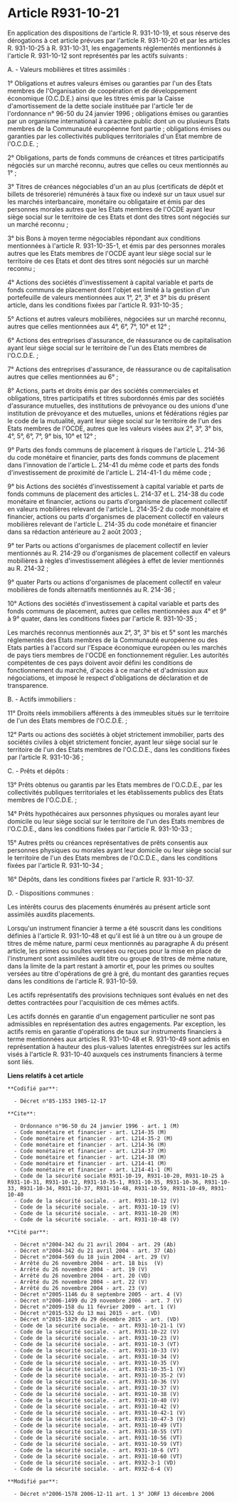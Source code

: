 # Article R931-10-21

En application des dispositions de l'article R. 931-10-19, et sous réserve des dérogations à cet article prévues par
l'article R. 931-10-20 et par les articles R. 931-10-25 à R. 931-10-31, les engagements réglementés mentionnés à l'article R.
931-10-12 sont représentés par les actifs suivants :

A. - Valeurs mobilières et titres assimilés :

1° Obligations et autres valeurs émises ou garanties par l'un des Etats membres de l'Organisation de coopération et de
développement économique (O.C.D.E.) ainsi que les titres émis par la Caisse d'amortissement de la dette sociale instituée par
l'article 1er de l'ordonnance n° 96-50 du 24 janvier 1996 ; obligations émises ou garanties par un organisme international à
caractère public dont un ou plusieurs Etats membres de la Communauté européenne font partie ; obligations émises ou garanties
par les collectivités publiques territoriales d'un Etat membre de l'O.C.D.E. ;

2° Obligations, parts de fonds communs de créances et titres participatifs négociés sur un marché reconnu, autres que celles
ou ceux mentionnés au 1° ;

3° Titres de créances négociables d'un an au plus (certificats de dépôt et billets de trésorerie) rémunérés à taux fixe ou
indexé sur un taux usuel sur les marchés interbancaire, monétaire ou obligataire et émis par des personnes morales autres que
les Etats membres de l'OCDE ayant leur siège social sur le territoire de ces Etats et dont des titres sont négociés sur un
marché reconnu ;

3° bis Bons à moyen terme négociables répondant aux conditions mentionnées à l'article R. 931-10-35-1, et émis par des
personnes morales autres que les Etats membres de l'OCDE ayant leur siège social sur le territoire de ces Etats et dont des
titres sont négociés sur un marché reconnu ;

4° Actions des sociétés d'investissement à capital variable et parts de fonds communs de placement dont l'objet est limité à
la gestion d'un portefeuille de valeurs mentionnées aux 1°, 2°, 3° et 3° bis du présent article, dans les conditions fixées
par l'article R. 931-10-35 ;

5° Actions et autres valeurs mobilières, négociées sur un marché reconnu, autres que celles mentionnées aux 4°, 6°, 7°, 10°
et 12° ;

6° Actions des entreprises d'assurance, de réassurance ou de capitalisation ayant leur siège social sur le territoire de l'un
des Etats membres de l'O.C.D.E. ;

7° Actions des entreprises d'assurance, de réassurance ou de capitalisation autres que celles mentionnées au 6° ;

8° Actions, parts et droits émis par des sociétés commerciales et obligations, titres participatifs et titres subordonnés
émis par des sociétés d'assurance mutuelles, des institutions de prévoyance ou des unions d'une institution de prévoyance et
des mutuelles, unions et fédérations régies par le code de la mutualité, ayant leur siège social sur le territoire de l'un
des Etats membres de l'OCDE, autres que les valeurs visées aux 2°, 3°, 3° bis, 4°, 5°, 6°, 7°, 9° bis, 10° et 12° ;

9° Parts des fonds communs de placement à risques de l'article L. 214-36 du code monétaire et financier, parts des fonds
communs de placement dans l'innovation de l'article L. 214-41 du même code et parts des fonds d'investissement de proximité
de l'article L. 214-41-1 du même code ;

9° bis Actions des sociétés d'investissement à capital variable et parts de fonds communs de placement des articles L. 214-37
et L. 214-38 du code monétaire et financier, actions ou parts d'organisme de placement collectif en valeurs mobilières
relevant de l'article L. 214-35-2 du code monétaire et financier, actions ou parts d'organismes de placement collectif en
valeurs mobilières relevant de l'article L. 214-35 du code monétaire et financier dans sa rédaction antérieure au 2 août
2003 ;

9° ter Parts ou actions d'organismes de placement collectif en levier mentionnés au R. 214-29 ou d'organismes de placement
collectif en valeurs mobilières à règles d'investissement allégées à effet de levier mentionnés au R. 214-32 ;

9° quater Parts ou actions d'organismes de placement collectif en valeur mobilières de fonds alternatifs mentionnés au R.
214-36 ;

10° Actions des sociétés d'investissement à capital variable et parts des fonds communs de placement, autres que celles
mentionnées aux 4° et 9° à 9° quater, dans les conditions fixées par l'article R. 931-10-35 ;

Les marchés reconnus mentionnés aux 2°, 3°, 3° bis et 5° sont les marchés réglementés des Etats membres de la Communauté
européenne ou des Etats parties à l'accord sur l'Espace économique européen ou les marchés de pays tiers membres de l'OCDE en
fonctionnement régulier. Les autorités compétentes de ces pays doivent avoir défini les conditions de fonctionnement du
marché, d'accès à ce marché et d'admission aux négociations, et imposé le respect d'obligations de déclaration et de
transparence.

B. - Actifs immobiliers :

11° Droits réels immobiliers afférents à des immeubles situés sur le territoire de l'un des Etats membres de l'O.C.D.E. ;

12° Parts ou actions des sociétés à objet strictement immobilier, parts des sociétés civiles à objet strictement foncier,
ayant leur siège social sur le territoire de l'un des Etats membres de l'O.C.D.E., dans les conditions fixées par l'article
R. 931-10-36 ;

C. - Prêts et dépôts :

13° Prêts obtenus ou garantis par les Etats membres de l'O.C.D.E., par les collectivités publiques territoriales et les
établissements publics des Etats membres de l'O.C.D.E. ;

14° Prêts hypothécaires aux personnes physiques ou morales ayant leur domicile ou leur siège social sur le territoire de l'un
des Etats membres de l'O.C.D.E., dans les conditions fixées par l'article R. 931-10-33 ;

15° Autres prêts ou créances représentatives de prêts consentis aux personnes physiques ou morales ayant leur domicile ou
leur siège social sur le territoire de l'un des Etats membres de l'O.C.D.E., dans les conditions fixées par l'article R.
931-10-34 ;

16° Dépôts, dans les conditions fixées par l'article R. 931-10-37.

D. - Dispositions communes :

Les intérêts courus des placements énumérés au présent article sont assimilés auxdits placements.

Lorsqu'un instrument financier à terme a été souscrit dans les conditions définies à l'article R. 931-10-48 et qu'il est lié
à un titre ou à un groupe de titres de même nature, parmi ceux mentionnés au paragraphe A du présent article, les primes ou
soultes versées ou reçues pour la mise en place de l'instrument sont assimilées audit titre ou groupe de titres de même
nature, dans la limite de la part restant à amortir et, pour les primes ou soultes versées au titre d'opérations de gré à
gré, du montant des garanties reçues dans les conditions de l'article R. 931-10-59.

Les actifs représentatifs des provisions techniques sont évalués en net des dettes contractées pour l'acquisition de ces
mêmes actifs.

Les actifs donnés en garantie d'un engagement particulier ne sont pas admissibles en représentation des autres engagements.
Par exception, les actifs remis en garantie d'opérations de taux sur instruments financiers à terme mentionnées aux articles
R. 931-10-48 et R. 931-10-49 sont admis en représentation à hauteur des plus-values latentes enregistrées sur les actifs
visés à l'article R. 931-10-40 auxquels ces instruments financiers à terme sont liés.

**Liens relatifs à cet article**

	**Codifié par**:

	  - Décret n°85-1353 1985-12-17

	**Cite**:

	  - Ordonnance n°96-50 du 24 janvier 1996 - art. 1 (M)
	  - Code monétaire et financier - art. L214-35 (M)
	  - Code monétaire et financier - art. L214-35-2 (M)
	  - Code monétaire et financier - art. L214-36 (M)
	  - Code monétaire et financier - art. L214-37 (M)
	  - Code monétaire et financier - art. L214-38 (M)
	  - Code monétaire et financier - art. L214-41 (M)
	  - Code monétaire et financier - art. L214-41-1 (M)
	  - Code de la sécurité sociale R931-10-19, R931-10-20, R931-10-25 à R931-10-31, R931-10-12, R931-10-35-1, R931-10-35, R931-10-36, R931-10-33, R931-10-34, R931-10-37, R931-10-48, R931-10-59, R931-10-49, R931-10-40
	  - Code de la sécurité sociale. - art. R931-10-12 (V)
	  - Code de la sécurité sociale. - art. R931-10-19 (V)
	  - Code de la sécurité sociale. - art. R931-10-20 (M)
	  - Code de la sécurité sociale. - art. R931-10-48 (V)

	**Cité par**:

	  - Décret n°2004-342 du 21 avril 2004 - art. 29 (Ab)
	  - Décret n°2004-342 du 21 avril 2004 - art. 37 (Ab)
	  - Décret n°2004-569 du 18 juin 2004 - art. 29 (V)
	  - Arrêté du 26 novembre 2004 - art. 18 bis  (V)
	  - Arrêté du 26 novembre 2004 - art. 19 (V)
	  - Arrêté du 26 novembre 2004 - art. 20 (VD)
	  - Arrêté du 26 novembre 2004 - art. 22 (V)
	  - Arrêté du 26 novembre 2004 - art. 23 (V)
	  - Décret n°2005-1146 du 8 septembre 2005 - art. 4 (V)
	  - Décret n°2006-1499 du 29 novembre 2006 - art. 7 (V)
	  - Décret n°2009-158 du 11 février 2009 - art. 1 (V)
	  - Décret n°2015-532 du 13 mai 2015 - art. (VD)
	  - Décret n°2015-1829 du 29 décembre 2015 - art. (VD)
	  - Code de la sécurité sociale. - art. R931-10-21-1 (V)
	  - Code de la sécurité sociale. - art. R931-10-22 (V)
	  - Code de la sécurité sociale. - art. R931-10-23 (V)
	  - Code de la sécurité sociale. - art. R931-10-3 (VT)
	  - Code de la sécurité sociale. - art. R931-10-33 (V)
	  - Code de la sécurité sociale. - art. R931-10-34 (V)
	  - Code de la sécurité sociale. - art. R931-10-35 (V)
	  - Code de la sécurité sociale. - art. R931-10-35-1 (V)
	  - Code de la sécurité sociale. - art. R931-10-35-2 (V)
	  - Code de la sécurité sociale. - art. R931-10-36 (V)
	  - Code de la sécurité sociale. - art. R931-10-37 (V)
	  - Code de la sécurité sociale. - art. R931-10-38 (V)
	  - Code de la sécurité sociale. - art. R931-10-40 (V)
	  - Code de la sécurité sociale. - art. R931-10-42 (V)
	  - Code de la sécurité sociale. - art. R931-10-42-1 (V)
	  - Code de la sécurité sociale. - art. R931-10-47-3 (V)
	  - Code de la sécurité sociale. - art. R931-10-49 (VT)
	  - Code de la sécurité sociale. - art. R931-10-55 (VT)
	  - Code de la sécurité sociale. - art. R931-10-56 (VT)
	  - Code de la sécurité sociale. - art. R931-10-59 (VT)
	  - Code de la sécurité sociale. - art. R931-10-6 (VT)
	  - Code de la sécurité sociale. - art. R931-10-60 (VT)
	  - Code de la sécurité sociale. - art. R932-3-1 (VD)
	  - Code de la sécurité sociale. - art. R932-6-4 (V)

	**Modifié par**:

	  - Décret n°2006-1578 2006-12-11 art. 1 3° JORF 13 décembre 2006
